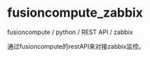 # fusioncompute_zabbix
fusioncompute / python / REST API / zabbix

通过fusioncompute的restAPI来对接zabbix监控。
